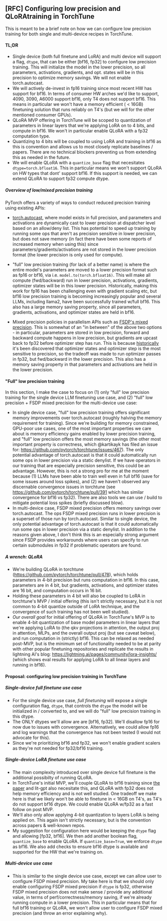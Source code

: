 ## [RFC] Configuring low precision and QLoRAtraining in TorchTune

This is meant to be a brief note on how we can configure low precision training for both single and multi-device recipes in TorchTune. 

#### TL;DR
- Single device (both full finetune and LoRA) and multi device will support a flag, `dtype`, that can be either [bf16, fp32] to configure low precision training. This will initialize the model in the lower precision, so all parameters, activations, gradients, and opt. states will be in this precision to optimize memory savings. We will not enable torch.autocast.
- We will actively de-invest in fp16 training since most recent HW has support for bf16. In terms of consumer HW arches we'd like to support, 4090, 3090, A6000 support bf16, only T4 does not support bf16. This means in particular we won't have a memory efficient ( < 16GB) finetuning solution that runs reliably on T4's (but we will for the other  mentioned consumer GPUs).
- QLoRA MVP offering in TorchTune will be scoped to quantization of parameters in linear layers that we're applying LoRA on to 4 bits, and compute in bf16. We won't in particular enable QLoRA with a fp32 computation type.
- Quantizing to 4 bits will be coupled to using LoRA and training in bf16 as this is convention and allows us to most closely replicate baselines / papers. There are no technical blockers preventing us from extending this as needed in the future.
- We will enable QLoRA with a `quantize_base` flag that necesitates `dtype=torch.bfloat16`. This in particular means we won't support QLoRA on HW types that dont' support bf16. If this support is needed, we can extend QLoRA to support fp32 compute dtype.

##### Overview of low/mixed precision training

PyTorch offers a variety of ways to conduct reduced precision training using existing APIs:
- [torch.autocast](https://pytorch.org/docs/stable/amp.html), where model exists in full precision, and parameters and activations are dynamically cast to lower precision at dispatcher level based on an allow/deny list. This has potential to speed up training by running some ops that aren't as precision sensitive in lower precision, but does not save memory (in fact there have been some reports of increased memory when using this) since parameters/gradients/activations are not stored in the lower precision format (the lower precision is only used for compute).

- "full" low precision training (for lack of a better name) is where the entire model's parameters are moved to a lower precision format such as fp16 or bf16, via i.e. `model.to(torch.bfloat16)`. This will make all compute (fwd/backward) run in lower precision, activations, gradients, optimizer states will be in this lower precision. Historically, making this work for fp16 has been challenging even with gradient scaling etc, but bf16 low precision training is becoming increasingly popular and several LLMs, including llama2, have been successfully trained w/full bf16. This also has a large memory saving property, since all parameters, gradients, activations, and optimizer states are held in bf16.

- Mixed precision policies in parallelism APIs such as [FSDP's mixed precision](https://pytorch.org/docs/stable/fsdp.html#torch.distributed.fsdp.MixedPrecision). This is somewhat of an "in between" of the above two options - in particular, parameters are stored in low precision, forward and backward compute happens in low precision, but gradients are upcast back to fp32 before optimizer step has run. This is because [historically](https://arxiv.org/abs/1710.03740) it's been discovered that optimizer states and optimizer step is the most sensitive to precision, so the tradeoff was made to run optimizer passes in fp32, but fwd/backward in the lower precision. This also has a memory saving property in that parameters and activations are held in the lower precision.


#### "Full" low precision training

In this section, I make the case to focus on (1) only "full" low precision training for the single device LLM finetuning use case, and (2) "full" low precision + FSDP mixed precision for the multi-device use case:

 
- In single device case, "full" low precision training offers significant memory improvements over torch.autocast (roughly halving the memory requirement for training). Since we're building for memory constrained, GPU-poor use cases, one of the most important properties we care about is memory efficiency gains enabled by lower precision training, and "full" low precision offers the most memory savings (the other most important property is correctness, which @kartikayk has filed an issue for: https://github.com/pytorch/torchtune/issues/467). The only potential advantage of torch.autocast is that it could automatically run some ops in lower precision via a static denylist. If we have operators in our training that are especially precision sensitive, this could be an advantage. However,  this is not a strong pro for me at the moment because (1) LLMs have been able to train well even in full bf16 (save for some issues around loss spikes), and (2) we haven't observed any discernable convergence issues in torchtune (see https://github.com/pytorch/torchtune/pull/391 which has similar convergence for bf16 vs fp32). There are also tools we can use / build to mitigate potential loss spikes (briefly discussed blow).
- In multi-device case, FSDP mixed precision offers memory savings over torch.autocast. The ops FSDP mixed precision runs in lower precision is a superset of those run by torch.autocast. Similar to single device, the only potential advantage of torch.autocast is that it could automatically run some ops in lower precision via a static denylist. In addition to the reasons given above, I don't think this is an especially strong argument since FSDP provides workarounds where users can specify to run certain submodules in fp32 if problematic operators are found.

##### A wrench: QLoRA
- We're building QLoRA in torchtune (https://github.com/pytorch/torchtune/pull/478), which holds parameters in 4-bit precision but runs computation in bf16. In this case, parameters are in 4 bit, but gradients, activations, and optimizer states are 16 bit, and computation occurs in 16 bit. 
- Holding these parameters in 4 bit will also be coupled to LoRA in torchtune's MVP / initial offering (this isn't strictly necessary, but it is not common to 4-bit quantize outside of LoRA technique, and the convergence of such training has not been well studied).
- *Our overall goal* for initial offering of QLoRA in TorchTune's MVP is to enable 4-bit quantization of base model parameters in linear layers that we're applying LoRA to (the qkv projections in attention, the output proj in attention, MLPs, and the overall output proj (but see caveat below), and run computation in (strictly) bf16. This can be relaxed as needed post-MVP, but is the minimum set of functionality needed to be at parity with other popular finetuning repositories and replicate the results in lightning AI's blog: https://lightning.ai/pages/community/lora-insights/ (which shows eval results for applying LoRA to all linear layers and running in bf16). 

#### Proposal: configuring low precision training in TorchTune

##### Single-device full finetune use case
- For the single device use case, *full finetuning* will expose a single configuration flag, `dtype`, that controls the `dtype` the model will be initialized in / converted to, and we will do "full" low precision training in this dtype. 
- The ONLY dtypes we'll allow are are [bf16, fp32]. We'll disallow fp16 for now due to issues with convergence. Alternatively, we could allow fp16 and log warnings that the convergence has not been tested (I would not advocate for this).
- Since we're prioritizing bf16 and fp32, we won't enable gradient scalers as they're not needed for fp32/bf16 training.

##### Single-device LoRA finetune use case
- The main complexity introduced over single device full finetune is the additional possibilty of running QLoRA.
- In TorchTune's initial MVP, we'll couple QLoRA to bf16 training since [the paper](https://arxiv.org/abs/2305.14314) and lit-gpt also necesitate this, and QLoRA with fp32 does not help memory efficiency and is not well studied. One tradeoff we make here is that we likely won't be able to finetune in < 16GB on T4's, as T4's do not support bf16 dtype. We could enable QLoRA w/fp32 as a fast follow on post MVP.
- We'll also only allow applying 4-bit quantization to layers LoRA is being applied on. This again isn't strictly necessary, but is the convention across papers & well-known repos. 
- My suggestion for configuration here would be keeping the `dtype` flag and allowing [fp32, bf16]. We then add another boolean flag, `quantize_base` to enable QLoRA. If `quantize_base=True`, we enforce `dtype` as bf16. We also add checks to ensure bf16 dtype is available and supported for the HW that we're training on.

##### Multi-device use case
- This is similar to the single device use case, except we can allow user to configure FSDP mixed precision. My take here is that we should only enable configuring FSDP mixed precision if `dtype` is fp32, otherwise FSDP mixed precision does not make sense / provide any additional value, in terms of perf/correctness/memory saving, if we're already running compute in a lower precision. This in particular means that for full bf16 training or QLoRA, we won't allow user to configure FSDP mixed precision (and throw an error explaining why).

